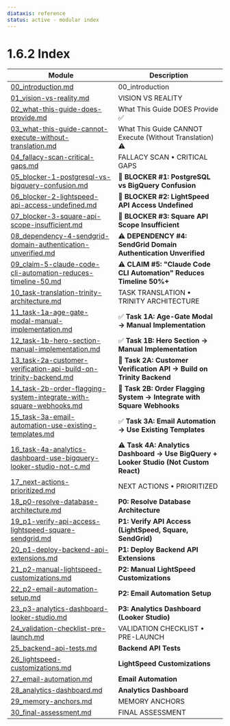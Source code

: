 ```yaml
---
diataxis: reference
status: active - modular index
---
```


# 1.6.2 Index

| Module | Description |
|--------|-------------|
| [00_introduction.md](00_introduction.md) | 00_introduction |
| [01_vision-vs-reality.md](01_vision-vs-reality.md) | VISION VS REALITY |
| [02_what-this-guide-does-provide.md](02_what-this-guide-does-provide.md) | What This Guide DOES Provide ✅ |
| [03_what-this-guide-cannot-execute-without-translation.md](03_what-this-guide-cannot-execute-without-translation.md) | What This Guide CANNOT Execute (Without Translation) ⚠️ |
| [04_fallacy-scan-critical-gaps.md](04_fallacy-scan-critical-gaps.md) | FALLACY SCAN • CRITICAL GAPS |
| [05_blocker-1-postgresql-vs-bigquery-confusion.md](05_blocker-1-postgresql-vs-bigquery-confusion.md) | 🔴 **BLOCKER #1: PostgreSQL vs BigQuery Confusion** |
| [06_blocker-2-lightspeed-api-access-undefined.md](06_blocker-2-lightspeed-api-access-undefined.md) | 🔴 **BLOCKER #2: LightSpeed API Access Undefined** |
| [07_blocker-3-square-api-scope-insufficient.md](07_blocker-3-square-api-scope-insufficient.md) | 🔴 **BLOCKER #3: Square API Scope Insufficient** |
| [08_dependency-4-sendgrid-domain-authentication-unverified.md](08_dependency-4-sendgrid-domain-authentication-unverified.md) | ⚠️ **DEPENDENCY #4: SendGrid Domain Authentication Unverified** |
| [09_claim-5-claude-code-cli-automation-reduces-timeline-50.md](09_claim-5-claude-code-cli-automation-reduces-timeline-50.md) | ⚠️ **CLAIM #5: "Claude Code CLI Automation" Reduces Timeline 50%+** |
| [10_task-translation-trinity-architecture.md](10_task-translation-trinity-architecture.md) | TASK TRANSLATION • TRINITY ARCHITECTURE |
| [11_task-1a-age-gate-modal-manual-implementation.md](11_task-1a-age-gate-modal-manual-implementation.md) | ✅ **Task 1A: Age-Gate Modal → Manual Implementation** |
| [12_task-1b-hero-section-manual-implementation.md](12_task-1b-hero-section-manual-implementation.md) | ✅ **Task 1B: Hero Section → Manual Implementation** |
| [13_task-2a-customer-verification-api-build-on-trinity-backend.md](13_task-2a-customer-verification-api-build-on-trinity-backend.md) | 🔴 **Task 2A: Customer Verification API → Build on Trinity Backend** |
| [14_task-2b-order-flagging-system-integrate-with-square-webhooks.md](14_task-2b-order-flagging-system-integrate-with-square-webhooks.md) | 🔴 **Task 2B: Order Flagging System → Integrate with Square Webhooks** |
| [15_task-3a-email-automation-use-existing-templates.md](15_task-3a-email-automation-use-existing-templates.md) | ✅ **Task 3A: Email Automation → Use Existing Templates** |
| [16_task-4a-analytics-dashboard-use-bigquery-looker-studio-not-c.md](16_task-4a-analytics-dashboard-use-bigquery-looker-studio-not-c.md) | ⚠️ **Task 4A: Analytics Dashboard → Use BigQuery + Looker Studio (Not Custom React)** |
| [17_next-actions-prioritized.md](17_next-actions-prioritized.md) | NEXT ACTIONS • PRIORITIZED |
| [18_p0-resolve-database-architecture.md](18_p0-resolve-database-architecture.md) | **P0: Resolve Database Architecture** |
| [19_p1-verify-api-access-lightspeed-square-sendgrid.md](19_p1-verify-api-access-lightspeed-square-sendgrid.md) | **P1: Verify API Access (LightSpeed, Square, SendGrid)** |
| [20_p1-deploy-backend-api-extensions.md](20_p1-deploy-backend-api-extensions.md) | **P1: Deploy Backend API Extensions** |
| [21_p2-manual-lightspeed-customizations.md](21_p2-manual-lightspeed-customizations.md) | **P2: Manual LightSpeed Customizations** |
| [22_p2-email-automation-setup.md](22_p2-email-automation-setup.md) | **P2: Email Automation Setup** |
| [23_p3-analytics-dashboard-looker-studio.md](23_p3-analytics-dashboard-looker-studio.md) | **P3: Analytics Dashboard (Looker Studio)** |
| [24_validation-checklist-pre-launch.md](24_validation-checklist-pre-launch.md) | VALIDATION CHECKLIST • PRE-LAUNCH |
| [25_backend-api-tests.md](25_backend-api-tests.md) | **Backend API Tests** |
| [26_lightspeed-customizations.md](26_lightspeed-customizations.md) | **LightSpeed Customizations** |
| [27_email-automation.md](27_email-automation.md) | **Email Automation** |
| [28_analytics-dashboard.md](28_analytics-dashboard.md) | **Analytics Dashboard** |
| [29_memory-anchors.md](29_memory-anchors.md) | MEMORY ANCHORS |
| [30_final-assessment.md](30_final-assessment.md) | FINAL ASSESSMENT |
